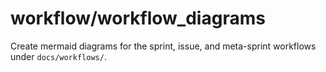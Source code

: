 # workflow/workflow_diagrams

Create mermaid diagrams for the sprint, issue, and meta-sprint workflows under `docs/workflows/`.

